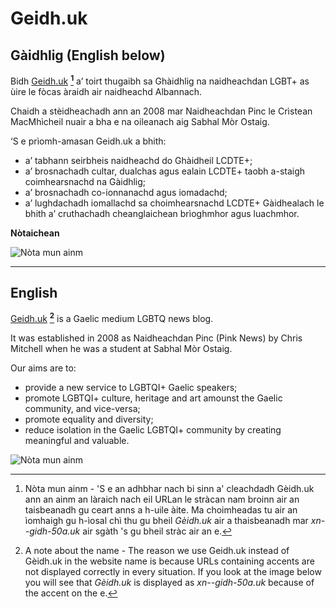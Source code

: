 # Geidh.uk

## Gàidhlig (English below)

Bidh [Geidh.uk](https://geidh.uk) **[^1]** a’ toirt thugaibh sa Ghàidhlig na naidheachdan LGBT+ as ùire le fòcas àraidh air naidheachd Albannach.

Chaidh a stèidheachadh ann an 2008 mar Naidheachdan Pinc le Crìstean MacMhìcheil nuair a bha e na oileanach aig Sabhal Mòr Ostaig.

‘S e prìomh-amasan Geidh.uk a bhith:

* a’ tabhann seirbheis naidheachd do Ghàidheil LCDTE+;
* a’ brosnachadh cultar, dualchas agus ealain LCDTE+ taobh a-staigh coimhearsnachd na Gàidhlig;
* a’ brosnachadh  co-ionnanachd agus iomadachd;
* a’ lughdachadh iomallachd sa choimhearsnachd LCDTE+ Gàidhealach le bhith a’ cruthachadh cheanglaichean brìoghmhor agus luachmhor.

**Nòtaichean**

[^1]: Nòta mun ainm - 'S e an adhbhar nach bi sinn a' cleachdadh Gèidh.uk ann an ainm an làraich nach eil URLan le stràcan nam broinn air an taisbeanadh gu ceart anns a h-uile àite. Ma choimheadas tu air an ìomhaigh gu h-ìosal chì thu gu bheil _Gèidh.uk_ air a thaisbeanadh mar _xn--gidh-50a.uk_ air sgàth 's gu bheil stràc air an e.

![Nòta mun ainm](/images/nota-mun-ainm.jpg)

<hr/>

## English

[Geidh.uk](https://geidh.uk) **[^2]** is a Gaelic medium LGBTQ news blog.

It was established in 2008 as Naidheachdan Pinc (Pink News) by Chris Mitchell when he was a student at Sabhal Mòr Ostaig.

Our aims are to:

* provide a new service to LGBTQI+ Gaelic speakers;
* promote LGBTQI+ culture, heritage and art amounst the Gaelic community, and vice-versa;
* promote equality and diversity;
* reduce isolation in the Gaelic LGBTQI+ community by creating meaningful and valuable.

[^2]: A note about the name - The reason we use Geidh.uk instead of Gèidh.uk in the website name is because URLs containing accents are not displayed correctly in every situation. If you look at the image below you will see that _Gèidh.uk_ is displayed as _xn--gidh-50a.uk_ because of the accent on the e.

![Nòta mun ainm](/images/nota-mun-ainm.jpg)
